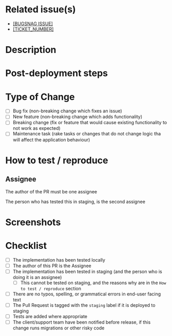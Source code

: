 <!--- Provide a general summary of your changes in the Title above -->

# Related issue(s)

<!--- Paste a link to the Salesforce work task or tasks that this PR closes here -->

- [[BUGSNAG ISSUE]](link_to_bugsnag_issue)
- [[TICKET_NUMBER]](link_to_aa_url)

# Description

<!--- Describe your changes in detail
        for example: what is the current behavior and what is the new behavior-->

# Post-deployment steps

<!--- If data needs to be migrated or any rake tasks should be executed after deploy, note what to do here -->

# Type of Change
<!--- Check the box(es) that your changes address -->

- [ ] Bug fix (non-breaking change which fixes an issue)
- [ ] New feature (non-breaking change which adds functionality)
- [ ] Breaking change (fix or feature that would cause existing functionality to not work as expected)
- [ ] Maintenance task (rake tasks or changes that do not change logic tha will affect the application behaviour)

# How to test / reproduce

## Assignee

The author of the PR must be one assignee

The person who has tested this in staging, is the second assignee

# Screenshots

<!--- If appropriate.
      Protip: You can click and drag files into the pull request page to upload
      Optionally: A link to mockups (if they exist).
  -->

# Checklist

- [ ] The implementation has been tested locally
- [ ] The author of this PR is the Assignee
- [ ] The implementation has been tested in staging (and the person who is doing it is an assignee)
  - [ ] This cannot be tested on staging, and the reasons why are in the `How to test / reproduce` section
- [ ] There are no typos, spelling, or grammatical errors in end-user facing text
- [ ] The Pull Request is tagged with the `staging` label if it is deployed to staging
- [ ] Tests are added where appropriate
- [ ] The client/support team have been notified before release, if this change runs migrations or other risky code
